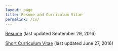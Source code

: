 ```yaml
---
layout: page
title: Resume and Curriculum Vitae 
permalink: /cv/
---
```

<!-- <div style="padding: 0 0 20px 0;">
HTML version: <i>to come</i>.
</div> -->
<div>
  <p> 
    <a href="/assets/RC_Resume_160929.pdf">Resume</a> 
    (last updated September 29, 2016)
  </p>
  <p> 
    <a href="/assets/RC_CV_160627.pdf">Short Curriculum Vitae</a> 
    (last updated June 27, 2016)
  </p>
  
</div>
<!--<p> <a href="/assets/RC_CV_160615.pdf">Full Cirriculum Vitae</a> (last updated June 16, 2016)</p>-->
